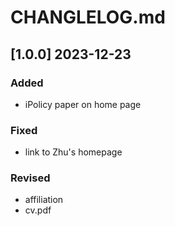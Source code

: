 # CHANGLELOG.md
## [1.0.0] 2023-12-23
### Added
- iPolicy paper on home page
### Fixed
- link to Zhu's homepage
### Revised
- affiliation
- cv.pdf
